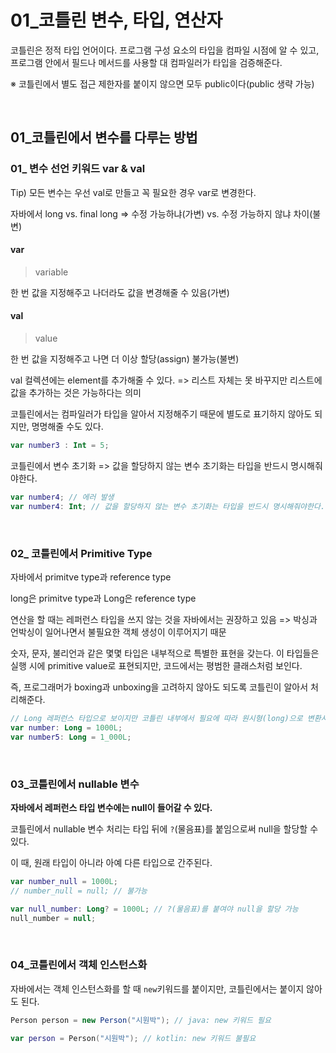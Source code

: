 # 01_코틀린 변수, 타입, 연산자

코틀린은 정적 타입 언어이다. 프로그램 구성 요소의 타입을 컴파일 시점에 알 수 있고, 프로그램 안에서 필드나 메서드를 사용할 대 컴파일러가 타입을 검증해준다.

※ 코틀린에서 별도 접근 제한자를 붙이지 않으면 모두 public이다(public 생략 가능)

<br>

## 01_코틀린에서 변수를 다루는 방법

### 01_ 변수 선언 키워드 var & val

Tip) 모든 변수는 우선 val로 만들고 꼭 필요한 경우 var로 변경한다.

자바에서 long vs. final long => 수정 가능하냐(가변) vs. 수정 가능하지 않냐 차이(불변)

#### var

>  variable

한 번 값을 지정해주고 나더라도 값을 변경해줄 수 있음(가변)



#### val

> value

한 번 값을 지정해주고 나면 더 이상 할당(assign) 불가능(불변)

val 컬렉션에는 element를 추가해줄 수 있다. => 리스트 자체는 못 바꾸지만 리스트에 값을 추가하는 것은 가능하다는 의미



코틀린에서는 컴파일러가 타입을 알아서 지정해주기 때문에 별도로 표기하지 않아도 되지만, 명명해줄 수도 있다.

```kotlin
var number3 : Int = 5;
```

코틀린에서 변수 초기화 => 값을 할당하지 않는 변수 초기화는 타입을 반드시 명시해줘야한다.

```kotlin
var number4; // 에러 발생
var number4: Int; // 값을 할당하지 않는 변수 초기화는 타입을 반드시 명시해줘야한다.
```

<br>

### 02_ 코틀린에서 Primitive Type

자바에서 primitve type과 reference type

long은 primitve type과 Long은 reference type

연산을 할 때는 레퍼런스 타입을 쓰지 않는 것을 자바에서는 권장하고 있음 => 박싱과 언박싱이 일어나면서 불필요한 객체 생성이 이루어지기 때문



숫자, 문자, 불리언과 같은 몇몇 타입은 내부적으로 특별한 표현을 갖는다. 이 타입들은 실행 시에 primitive value로 표현되지만, 코드에서는 평범한 클래스처럼 보인다.

즉, 프로그래머가 boxing과 unboxing을 고려하지 않아도 되도록 코틀린이 알아서 처리해준다.

```kotlin
// Long 레퍼런스 타입으로 보이지만 코틀린 내부에서 필요에 따라 원시형(long)으로 변환시킴
var number: Long = 1000L;
var number5: Long = 1_000L;
```

<br>

### 03_코틀린에서 nullable 변수

**자바에서 레퍼런스 타입 변수에는 null이 들어갈 수 있다.**

코틀린에서 nullable 변수 처리는 타입 뒤에 `?`(물음표)를 붙임으로써 null을 할당할 수 있다.

이 때, 원래 타입이 아니라 아예 다른 타입으로 간주된다.

```kotlin
var number_null = 1000L;
// number_null = null; // 불가능

var null_number: Long? = 1000L; // ?(물음표)를 붙여야 null을 할당 가능
null_number = null; 
```

<br>

### 04_코틀린에서 객체 인스턴스화

자바에서는 객체 인스턴스화를 할 때 `new`키워드를 붙이지만, 코틀린에서는 붙이지 않아도 된다.

```java
Person person = new Person("시원박"); // java: new 키워드 필요
```

```kotlin
var person = Person("시원박"); // kotlin: new 키워드 불필요
```